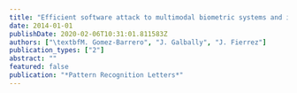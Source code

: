 ```yaml
---
title: "Efficient software attack to multimodal biometric systems and its application to face and iris fusion"
date: 2014-01-01
publishDate: 2020-02-06T10:31:01.811583Z
authors: ["\textbfM. Gomez-Barrero", "J. Galbally", "J. Fierrez"]
publication_types: ["2"]
abstract: ""
featured: false
publication: "*Pattern Recognition Letters*"
---
```


